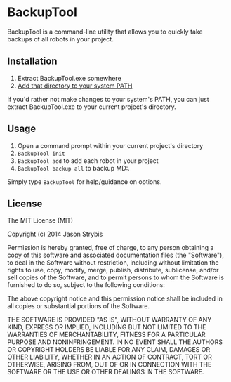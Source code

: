 # BackupTool

BackupTool is a command-line utility that allows you to quickly
take backups of all robots in your project.

## Installation

1. Extract BackupTool.exe somewhere
2. [Add that directory to your system PATH](https://www.google.com/search?q=windows+7+path#q=how+to+set+windows+7+path)

If you'd rather not make changes to your system's PATH, you can just
extract BackupTool.exe to your current project's directory.

## Usage

1. Open a command prompt within your current project's directory
2. `BackupTool init`
3. `BackupTool add` to add each robot in your project
4. `BackupTool backup all` to backup MD:*.*

Simply type `BackupTool` for help/guidance on options.

## License

The MIT License (MIT)

Copyright (c) 2014 Jason Strybis

Permission is hereby granted, free of charge, to any person obtaining a copy
of this software and associated documentation files (the "Software"), to deal
in the Software without restriction, including without limitation the rights
to use, copy, modify, merge, publish, distribute, sublicense, and/or sell
copies of the Software, and to permit persons to whom the Software is
furnished to do so, subject to the following conditions:

The above copyright notice and this permission notice shall be included in
all copies or substantial portions of the Software.

THE SOFTWARE IS PROVIDED "AS IS", WITHOUT WARRANTY OF ANY KIND, EXPRESS OR
IMPLIED, INCLUDING BUT NOT LIMITED TO THE WARRANTIES OF MERCHANTABILITY,
FITNESS FOR A PARTICULAR PURPOSE AND NONINFRINGEMENT. IN NO EVENT SHALL THE
AUTHORS OR COPYRIGHT HOLDERS BE LIABLE FOR ANY CLAIM, DAMAGES OR OTHER
LIABILITY, WHETHER IN AN ACTION OF CONTRACT, TORT OR OTHERWISE, ARISING FROM,
OUT OF OR IN CONNECTION WITH THE SOFTWARE OR THE USE OR OTHER DEALINGS IN
THE SOFTWARE.
